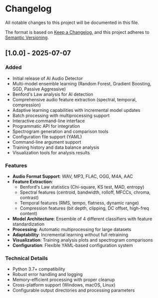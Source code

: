 # Changelog

All notable changes to this project will be documented in this file.

The format is based on [Keep a Changelog](https://keepachangelog.com/en/1.0.0/),
and this project adheres to [Semantic Versioning](https://semver.org/spec/v2.0.0.html).

## [1.0.0] - 2025-07-07

### Added
- Initial release of AI Audio Detector
- Multi-model ensemble learning (Random Forest, Gradient Boosting, SGD, Passive Aggressive)
- Benford's Law analysis for AI detection
- Comprehensive audio feature extraction (spectral, temporal, compression)
- Adaptive learning capabilities with incremental model updates
- Batch processing with multiprocessing support
- Interactive command-line interface
- Programmatic API for integration
- Spectrogram generation and comparison tools
- Configuration file support (YAML)
- Command-line argument support
- Training history and data balance analysis
- Visualization tools for analysis results

### Features
- **Audio Format Support**: WAV, MP3, FLAC, OGG, M4A, AAC
- **Feature Extraction**: 
  - Benford's Law statistics (Chi-square, KS test, MAD, entropy)
  - Spectral features (centroid, bandwidth, rolloff, MFCCs, chroma, contrast)
  - Temporal features (RMS, tempo, flatness, dynamic range)
  - Compression features (bit depth, clipping, DC offset, high-freq content)
- **Model Architecture**: Ensemble of 4 different classifiers with feature standardization
- **Processing**: Automatic multiprocessing for large datasets
- **Adaptability**: Incremental learning without full retraining
- **Visualization**: Training analysis plots and spectrogram comparisons
- **Configuration**: Flexible YAML-based configuration system

### Technical Details
- Python 3.7+ compatibility
- Robust error handling and logging
- Memory-efficient processing with proper cleanup
- Cross-platform support (Windows, macOS, Linux)
- Configurable output directories and processing parameters

